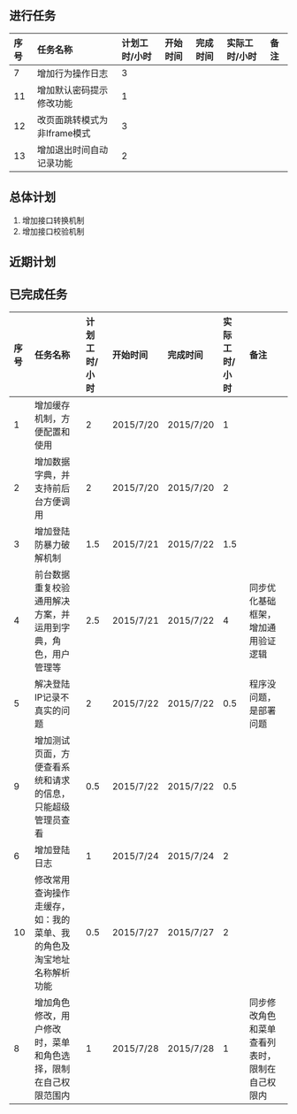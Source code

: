 ## 进行任务
| 序号 | 任务名称 | 计划工时/小时 | 开始时间 | 完成时间 | 实际工时/小时 | 备注 |
| :-- | :-- | :-- | :-- | :-- | :-- | :-- |
| 7 | 增加行为操作日志 | 3 ||| | |
| 11 | 增加默认密码提示修改功能 | 1 | | ||
| 12 | 改页面跳转模式为非Iframe模式 | 3 ||||
| 13 | 增加退出时间自动记录功能 | 2 ||||

## 总体计划

1. 增加接口转换机制
1. 增加接口校验机制

## 近期计划

## 已完成任务

| 序号 | 任务名称 | 计划工时/小时 | 开始时间 | 完成时间 | 实际工时/小时 | 备注 |
| :-- | :-- | :-- | :-- | :-- | :-- | :-- |
| 1 | 增加缓存机制，方便配置和使用 | 2 | 2015/7/20 | 2015/7/20 | 1 | |
| 2 | 增加数据字典，并支持前后台方便调用 | 2 | 2015/7/20 | 2015/7/20 | 2 | |
| 3 | 增加登陆防暴力破解机制 | 1.5 | 2015/7/21 | 2015/7/22 | 1.5 | |
| 4 | 前台数据重复校验通用解决方案，并运用到字典，角色，用户管理等 | 2.5 | 2015/7/21 | 2015/7/22 | 4 | 同步优化基础框架，增加通用验证逻辑 |
| 5 | 解决登陆IP记录不真实的问题 | 2 | 2015/7/22 | 2015/7/22 | 0.5 | 程序没问题，是部署问题 |
| 9 | 增加测试页面，方便查看系统和请求的信息，只能超级管理员查看 | 0.5 | 2015/7/22 | 2015/7/22 | 0.5 | |
| 6 | 增加登陆日志 | 1 | 2015/7/24 | 2015/7/24 | 2 | |
| 10 | 修改常用查询操作走缓存，如：我的菜单、我的角色及淘宝地址名称解析功能 | 0.5 | 2015/7/27 | 2015/7/27 | 2 | |
| 8 | 增加角色修改，用户修改时，菜单和角色选择，限制在自己权限范围内 | 1 | 2015/7/28 | 2015/7/28 | 1 | 同步修改角色和菜单查看列表时，限制在自己权限内 |